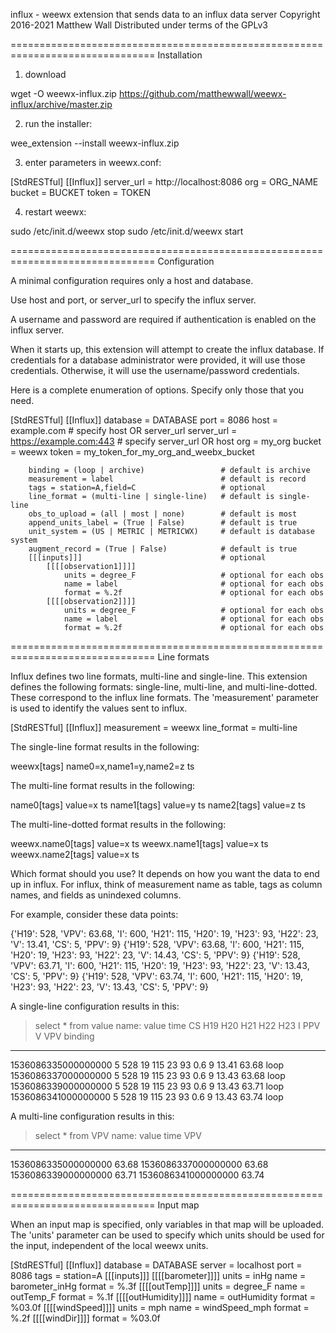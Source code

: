 influx - weewx extension that sends data to an influx data server
Copyright 2016-2021 Matthew Wall
Distributed under terms of the GPLv3

===============================================================================
Installation

1) download

wget -O weewx-influx.zip https://github.com/matthewwall/weewx-influx/archive/master.zip

2) run the installer:

wee_extension --install weewx-influx.zip

3) enter parameters in weewx.conf:

[StdRESTful]
    [[Influx]]
        server_url = http://localhost:8086
        org = ORG_NAME
        bucket = BUCKET
        token = TOKEN

4) restart weewx:

sudo /etc/init.d/weewx stop
sudo /etc/init.d/weewx start


===============================================================================
Configuration

A minimal configuration requires only a host and database.

Use host and port, or server_url to specify the influx server.

A username and password are required if authentication is enabled on the
influx server.

When it starts up, this extension will attempt to create the influx database.
If credentials for a database administrator were provided, it will use those
credentials.  Otherwise, it will use the username/password credentials.

Here is a complete enumeration of options.  Specify only those that you need.

[StdRESTful]
    [[Influx]]
        database = DATABASE
        port = 8086
        host = example.com                         # specify host OR server_url
        server_url = https://example.com:443       # specify server_url OR host
        org = my_org
        bucket = weewx
        token = my_token_for_my_org_and_weebx_bucket

        binding = (loop | archive)                 # default is archive
        measurement = label                        # default is record
        tags = station=A,field=C                   # optional
        line_format = (multi-line | single-line)   # default is single-line
        obs_to_upload = (all | most | none)        # default is most
        append_units_label = (True | False)        # default is true
        unit_system = (US | METRIC | METRICWX)     # default is database system
        augment_record = (True | False)            # default is true
        [[[inputs]]]                               # optional
            [[[[observation1]]]]
                units = degree_F                   # optional for each obs
                name = label                       # optional for each obs
                format = %.2f                      # optional for each obs
            [[[[observation2]]]]
                units = degree_F                   # optional for each obs
                name = label                       # optional for each obs
                format = %.2f                      # optional for each obs


===============================================================================
Line formats

Influx defines two line formats, multi-line and single-line.  This extension
defines the following formats: single-line, multi-line, and multi-line-dotted.
These correspond to the influx line formats.  The 'measurement' parameter is
used to identify the values sent to influx.

[StdRESTful]
    [[Influx]]
        measurement = weewx
        line_format = multi-line

The single-line format results in the following:

  weewx[tags] name0=x,name1=y,name2=z ts

The multi-line format results in the following:

  name0[tags] value=x ts
  name1[tags] value=y ts
  name2[tags] value=z ts

The multi-line-dotted format results in the following:

  weewx.name0[tags] value=x ts
  weewx.name1[tags] value=x ts
  weewx.name2[tags] value=x ts

Which format should you use?  It depends on how you want the data to end up in
influx.  For influx, think of measurement name as table, tags as column names,
and fields as unindexed columns.

For example, consider these data points:

{'H19': 528, 'VPV': 63.68, 'I': 600, 'H21': 115, 'H20': 19, 'H23': 93, 'H22': 23, 'V': 13.41, 'CS': 5, 'PPV': 9}
{'H19': 528, 'VPV': 63.68, 'I': 600, 'H21': 115, 'H20': 19, 'H23': 93, 'H22': 23, 'V': 14.43, 'CS': 5, 'PPV': 9}
{'H19': 528, 'VPV': 63.71, 'I': 600, 'H21': 115, 'H20': 19, 'H23': 93, 'H22': 23, 'V': 13.43, 'CS': 5, 'PPV': 9}
{'H19': 528, 'VPV': 63.74, 'I': 600, 'H21': 115, 'H20': 19, 'H23': 93, 'H22': 23, 'V': 13.43, 'CS': 5, 'PPV': 9}

A single-line configuration results in this:

> select * from value
name: value
time                CS H19 H20 H21 H22 H23 I   PPV V     VPV   binding
----                -- --- --- --- --- --- -   --- -     ---   -------
1536086335000000000 5  528 19  115 23  93  0.6 9   13.41 63.68 loop   
1536086337000000000 5  528 19  115 23  93  0.6 9   13.43 63.68 loop   
1536086339000000000 5  528 19  115 23  93  0.6 9   13.43 63.71 loop   
1536086341000000000 5  528 19  115 23  93  0.6 9   13.43 63.74 loop   

A multi-line configuration results in this:

> select * from VPV
name: value
time                VPV
----                ---
1536086335000000000 63.68
1536086337000000000 63.68
1536086339000000000 63.71
1536086341000000000 63.74


===============================================================================
Input map

When an input map is specified, only variables in that map will be uploaded.
The 'units' parameter can be used to specify which units should be used for
the input, independent of the local weewx units.

[StdRESTful]
    [[Influx]]
        database = DATABASE
        server = localhost
        port = 8086
        tags = station=A
        [[[inputs]]]
            [[[[barometer]]]]
                units = inHg
                name = barometer_inHg
                format = %.3f
            [[[[outTemp]]]]
                units = degree_F
                name = outTemp_F
                format = %.1f
            [[[[outHumidity]]]]
                name = outHumidity
                format = %03.0f
            [[[[windSpeed]]]]
                units = mph
                name = windSpeed_mph
                format = %.2f
            [[[[windDir]]]]
                format = %03.0f
